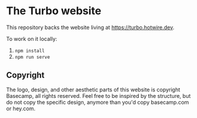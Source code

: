 # The Turbo website

This repository backs the website living at https://turbo.hotwire.dev.

To work on it locally:

1. `npm install`
1. `npm run serve`


## Copyright

The logo, design, and other aesthetic parts of this website is copyright Basecamp, all rights reserved. Feel free to be inspired by the structure, but do not copy the specific design, anymore than you'd copy basecamp.com or hey.com.
